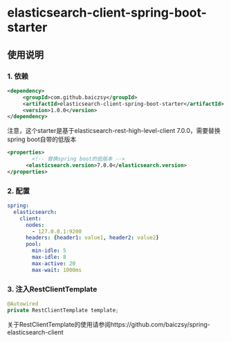 # elasticsearch-client-spring-boot-starter
## 使用说明

### 1. 依赖

~~~xml
<dependency>
     <groupId>com.github.baiczsy</groupId>
     <artifactId>elasticsearch-client-spring-boot-starter</artifactId>
     <version>1.0.0</version>
</dependency>
~~~

注意，这个starter是基于elasticsearch-rest-high-level-client 7.0.0，需要替换spring boot自带的低版本

~~~xml
<properties>
        <!-- 替换spring boot的低版本 -->
      <elasticsearch.version>7.0.0</elasticsearch.version>
</properties>
~~~

### 2. 配置

~~~yml
spring:
  elasticsearch:
    client:
      nodes:
        - 127.0.0.1:9200
      headers: {header1: value1, header2: value2}
      pool:
        min-idle: 5
        max-idle: 8
        max-active: 20
        max-wait: 1000ms 
~~~

### 3. 注入RestClientTemplate

~~~java
@Autowired
private RestClientTemplate template;
~~~

关于RestClientTemplate的使用请参阅https://github.com/baiczsy/spring-elasticsearch-client
